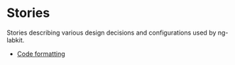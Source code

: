 # Stories

Stories describing various design decisions and configurations used by ng-labkit.

- [Code formatting](./code-formatting.md)
